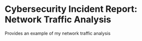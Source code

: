 # Cybersecurity Incident Report: Network Traffic Analysis
Provides an example of my network traffic analysis
